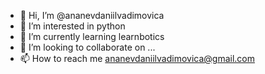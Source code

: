 - 👋 Hi, I’m @ananevdaniilvadimovica
- 👀 I’m interested in python
- 🌱 I’m currently learning learnbotics
- 💞️ I’m looking to collaborate on ...
- 📫 How to reach me ananevdaniilvadimovica@gmail.com

<!---
ananevdaniilvadimovica/ananevdaniilvadimovica is a ✨ special ✨ repository because its `README.md` (this file) appears on your GitHub profile.
You can click the Preview link to take a look at your changes.
--->
